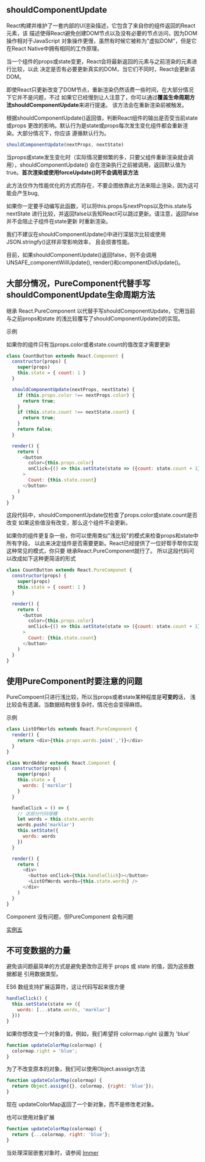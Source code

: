 
## shouldComponentUpdate

React构建并维护了一套内部的UI渲染描述，它包含了来自你的组件返回的React元素，该
描述使得React避免创建DOM节点以及没有必要的节点访问，因为DOM操作相对于JavaScript
对象操作更慢，虽然有时候它被称为"虚拟DOM"，但是它在React Native中拥有相同的工作原理。

当一个组件的props或state变更，React会将最新返回的元素与之前渲染的元素进行比较，以此
决定是否有必要更新真实的DOM，当它们不同时，React会更新该DOM。

即使React只更新改变了DOM节点，重新渲染仍然话费一些时间，在大部分情况下它并不是问题，不过
如果它已经慢到让人注意了，你可以通过**覆盖生命周期方法shouldComponentUpdate**来进行提速。
该方法会在重新渲染前被触发。

根据shouldComponentUpdate()返回值，判断React组件的输出是否受当前state或props
更改的影响。默认行为是state或props每次发生变化组件都会重新渲染。大部分情况下，你应该
遵循默认行为。

```js
shouldComponentUpdate(nextProps, nextState)
```

当props或state发生变化时（实际情况要频繁的多，只要父组件重新渲染就会调用），shouldComponentUpdate()
会在渲染执行之前被调用，返回默认值为true。**首次渲染或使用forceUpdate()时不会调用该方法**

此方法仅作为性能优化的方式而存在，不要企图依靠此方法来阻止渲染，因为这可能会产生bug,

如果你一定要手动编写此函数，可以将this.props与nextProps以及this.state与nextState
进行比较，并返回false以告知React可以跳过更新。请注意，返回false并不会阻止子组件在state更新
时重新渲染。

我们不建议在shouldComponentUpdate()中进行深层次比较或使用JSON.stringfy()这样非常影响效率，
且会损害性能。

目前，如果shouldComponentUpdate()返回false，则不会调用 UNSAFE_componentWillUpdate(),
render()和componentDidUpdate()。

## 大部分情况，PureComponent代替手写shouldComponentUpdate生命周期方法

继承 React.PureComponent 以代替手写shouldComponentUpdate，它用当前与之前props和state
的浅比较覆写了shouldComponentUpdate()的实现。

示例

如果你的组件只有当props.color或者state.count的值改变才需要更新

```js
class CountButton extends React.Component {
  constructor(props) {
    super(props)
    this.state = { count: 1 }
  }

  shouldComponentUpdate(nextProps, nextState) {
    if (this.props.color !== nextProps.color) {
      return true;
    }
    if (this.state.count !== nextState.count) {
      return true;
    }
    return false;
  }

  render() {
    return (
      <button
        color={this.props.color}
        onClick={() => this.setState(state => ({count: state.count + 1}))}
      >
        Count: {this.state.count}
      </button>
    )
  }
}

```

这段代码中，shouldComponentUpdate仅检查了props.color或state.count是否改变
如果这些值没有改变，那么这个组件不会更新。

如果你的组件更复杂一些，你可以使用类似"浅比较"的模式来检查props和state中所有字段，
以此来决定组件是否需要更新。React已经提供了一位好帮手帮你实现这种常见的模式，你只要
继承React.PureComponent就行了。
所以这段代码可以改成如下这种更简洁的形式

```js
class CountButton extends React.PureComponet {
  constructor(props) {
    super(props)
    this.state = { count: 1 }
  }

  render() {
    return (
      <button
        color={this.props.color}
        onClick={() => this.setState(state => ({count: state.count + 1}))}
      >
        Count: {this.state.count}
      </button>
    )
  }
}
```

## 使用PureComponent时要注意的问题

PureCompoent只进行浅比较，所以当props或者state某种程度是**可变的**话，
浅比较会有遗漏，当数据结构很复杂时，情况也会变得麻烦。

示例

```js
class ListOfWorlds extends React.PureComponent {
  render() {
    return <div>{this.props.words.join(',')}</div>
  }
}

class WordAdder extends React.Componet {
  constructor(props) {
    super(props)
    this.state = {
      words: ['marklar']
    }
  }

  handleClick = () => {
    // 这部分代码很糟
    let words = this.state.words
    words.push('marklar')
    this.setState({
      words: words
    })
  }

  render() {
    return (
      <div>
        <button onClick={this.handleClick}></button>
        <ListOfWords words={this.state.words} />
      </div>
    )
  }
}
```

Component 没有问题，但PureComponent 会有问题

[实例五](./src/pages/test/TestFive.js)


## 不可变数据的力量

避免该问题最简单的方式是避免更改你正用于 props 或 state 的值，因为这些数据都是
引用数据类型。

ES6 数组支持扩展运算符，这让代码写起来很方便

```js
handleClick() {
  this.setState(state => ({
    words: [...state.words, 'marklar']
  }))
}
```

如果你想改变一个对象的值，例如，我们希望将 colormap.right 设置为 'blue'

```js
function updateColorMap(colormap) {
  colormap.right = 'blue';
}
```

为了不改变原本的对象，我们可以使用Object.asssign方法
```js
function updateColorMap(colormap) {
  return Object.assign({}, colormap, {right: 'blue'});
}
```
现在 updateColorMap返回了一个新对象，而不是修改老对象。

也可以使用对象扩展
```js
function updateColorMap(colormap) {
  return {...colormap, right: 'blue'};
}
```

当处理深层嵌套对象时，请参阅 [Immer](./Immer.md)



